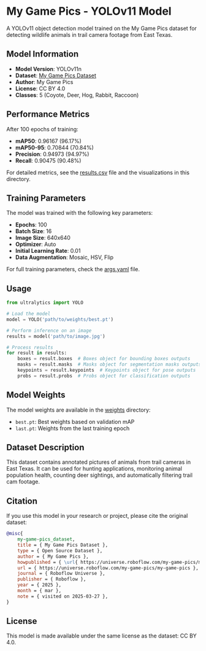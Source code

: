 # My Game Pics - YOLOv11 Model

A YOLOv11 object detection model trained on the My Game Pics dataset for detecting wildlife animals in trail camera footage from East Texas.

## Model Information

- **Model Version**: YOLOv11n
- **Dataset**: [My Game Pics Dataset](https://universe.roboflow.com/my-game-pics/my-game-pics)
- **Author**: My Game Pics
- **License**: CC BY 4.0
- **Classes**: 5 (Coyote, Deer, Hog, Rabbit, Raccoon)

## Performance Metrics

After 100 epochs of training:
- **mAP50**: 0.96167 (96.17%)
- **mAP50-95**: 0.70844 (70.84%)
- **Precision**: 0.94973 (94.97%)
- **Recall**: 0.90475 (90.48%)

For detailed metrics, see the [results.csv](./results.csv) file and the visualizations in this directory.

## Training Parameters

The model was trained with the following key parameters:
- **Epochs**: 100
- **Batch Size**: 16
- **Image Size**: 640x640
- **Optimizer**: Auto
- **Initial Learning Rate**: 0.01
- **Data Augmentation**: Mosaic, HSV, Flip

For full training parameters, check the [args.yaml](./args.yaml) file.

## Usage

```python
from ultralytics import YOLO

# Load the model
model = YOLO('path/to/weights/best.pt')

# Perform inference on an image
results = model('path/to/image.jpg')

# Process results
for result in results:
    boxes = result.boxes  # Boxes object for bounding boxes outputs
    masks = result.masks  # Masks object for segmentation masks outputs
    keypoints = result.keypoints  # Keypoints object for pose outputs
    probs = result.probs  # Probs object for classification outputs
```

## Model Weights

The model weights are available in the [weights](./weights) directory:
- `best.pt`: Best weights based on validation mAP
- `last.pt`: Weights from the last training epoch

## Dataset Description

This dataset contains annotated pictures of animals from trail cameras in East Texas. It can be used for hunting applications, monitoring animal population health, counting deer sightings, and automatically filtering trail cam footage.

## Citation

If you use this model in your research or project, please cite the original dataset:

```bibtex
@misc{
    my-game-pics_dataset,
    title = { My Game Pics Dataset },
    type = { Open Source Dataset },
    author = { My Game Pics },
    howpublished = { \url{ https://universe.roboflow.com/my-game-pics/my-game-pics } },
    url = { https://universe.roboflow.com/my-game-pics/my-game-pics },
    journal = { Roboflow Universe },
    publisher = { Roboflow },
    year = { 2025 },
    month = { mar },
    note = { visited on 2025-03-27 },
}
```

## License 

This model is made available under the same license as the dataset: CC BY 4.0. 